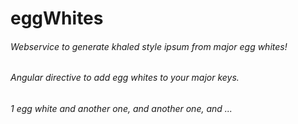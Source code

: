 # eggWhites

###### Webservice to generate khaled style ipsum from major egg whites!
###### Angular directive to add egg whites to your major keys. 

###### 1 egg white and another one, and another one, and ...
